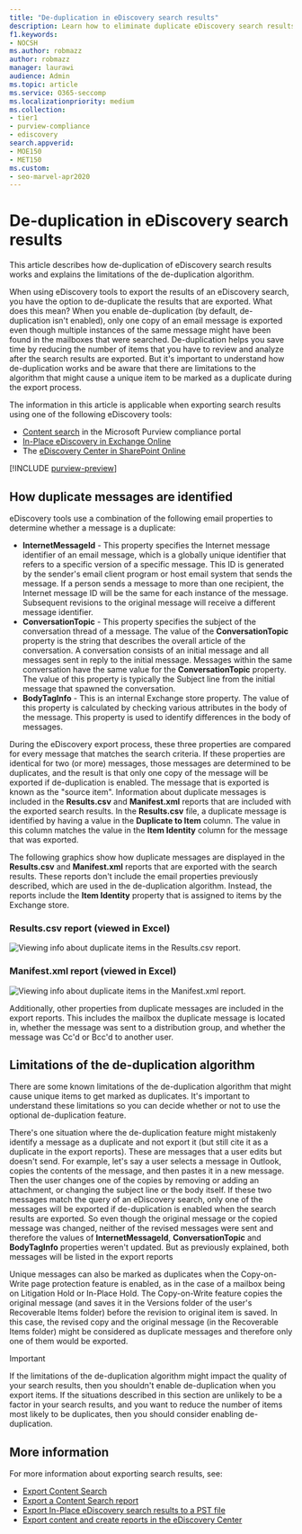 ```yaml
---
title: "De-duplication in eDiscovery search results"
description: Learn how to eliminate duplicate eDiscovery search results so that only one copy of an email message is exported.
f1.keywords:
- NOCSH
ms.author: robmazz
author: robmazz
manager: laurawi
audience: Admin
ms.topic: article
ms.service: O365-seccomp
ms.localizationpriority: medium
ms.collection:
- tier1
- purview-compliance
- ediscovery
search.appverid: 
- MOE150
- MET150
ms.custom:
- seo-marvel-apr2020
---
```


# De-duplication in eDiscovery search results

This article describes how de-duplication of eDiscovery search results works and explains the limitations of the de-duplication algorithm.
  
When using eDiscovery tools to export the results of an eDiscovery search, you have the option to de-duplicate the results that are exported. What does this mean? When you enable de-duplication (by default, de-duplication isn't enabled), only one copy of an email message is exported even though multiple instances of the same message might have been found in the mailboxes that were searched. De-duplication helps you save time by reducing the number of items that you have to review and analyze after the search results are exported. But it's important to understand how de-duplication works and be aware that there are limitations to the algorithm that might cause a unique item to be marked as a duplicate during the export process.

The information in this article is applicable when exporting search results using one of the following eDiscovery tools:

- [Content search](/microsoft-365/compliance/search-for-content) in the Microsoft Purview compliance portal
- [In-Place eDiscovery in Exchange Online](/exchange/security-and-compliance/in-place-ediscovery/in-place-ediscovery)
- The [eDiscovery Center in SharePoint Online](/sharepoint/dev/general-development/ediscovery-in-sharepoint)
  
[!INCLUDE [purview-preview](../includes/purview-preview.md)]

## How duplicate messages are identified

eDiscovery tools use a combination of the following email properties to determine whether a message is a duplicate:
  
- **InternetMessageId** - This property specifies the Internet message identifier of an email message, which is a globally unique identifier that refers to a specific version of a specific message. This ID is generated by the sender's email client program or host email system that sends the message. If a person sends a message to more than one recipient, the Internet message ID will be the same for each instance of the message. Subsequent revisions to the original message will receive a different message identifier.
- **ConversationTopic** - This property specifies the subject of the conversation thread of a message. The value of the **ConversationTopic** property is the string that describes the overall article of the conversation. A conversation consists of an initial message and all messages sent in reply to the initial message. Messages within the same conversation have the same value for the **ConversationTopic** property. The value of this property is typically the Subject line from the initial message that spawned the conversation.
- **BodyTagInfo** - This is an internal Exchange store property. The value of this property is calculated by checking various attributes in the body of the message. This property is used to identify differences in the body of messages.

During the eDiscovery export process, these three properties are compared for every message that matches the search criteria. If these properties are identical for two (or more) messages, those messages are determined to be duplicates, and the result is that only one copy of the message will be exported if de-duplication is enabled. The message that is exported is known as the "source item". Information about duplicate messages is included in the **Results.csv** and **Manifest.xml** reports that are included with the exported search results. In the **Results.csv** file, a duplicate message is identified by having a value in the **Duplicate to Item** column. The value in this column matches the value in the **Item Identity** column for the message that was exported.
  
The following graphics show how duplicate messages are displayed in the **Results.csv** and **Manifest.xml** reports that are exported with the search results. These reports don't include the email properties previously described, which are used in the de-duplication algorithm. Instead, the reports include the **Item Identity** property that is assigned to items by the Exchange store. 
  
### Results.csv report (viewed in Excel)
  
![Viewing info about duplicate items in the Results.csv report.](../media/e3d64004-3b91-4cba-b6f3-934b46cbdcdb.png)
  
### Manifest.xml report (viewed in Excel)
  
![Viewing info about duplicate items in the Manifest.xml report.](../media/69aa4786-9883-46ff-bcae-b35e0daf4a6d.png)
  
Additionally, other properties from duplicate messages are included in the export reports. This includes the mailbox the duplicate message is located in, whether the message was sent to a distribution group, and whether the message was Cc'd or Bcc'd to another user.
  
## Limitations of the de-duplication algorithm

There are some known limitations of the de-duplication algorithm that might cause unique items to get marked as duplicates. It's important to understand these limitations so you can decide whether or not to use the optional de-duplication feature.
  
There's one situation where the de-duplication feature might mistakenly identify a message as a duplicate and not export it (but still cite it as a duplicate in the export reports). These are messages that a user edits but doesn't send. For example, let's say a user selects a message in Outlook, copies the contents of the message, and then pastes it in a new message. Then the user changes one of the copies by removing or adding an attachment, or changing the subject line or the body itself. If these two messages match the query of an eDiscovery search, only one of the messages will be exported if de-duplication is enabled when the search results are exported. So even though the original message or the copied message was changed, neither of the revised messages were sent and therefore the values of **InternetMessageId**, **ConversationTopic** and **BodyTagInfo** properties weren't updated. But as previously explained, both messages will be listed in the export reports 
  
Unique messages can also be marked as duplicates when the Copy-on-Write page protection feature is enabled, as in the case of a mailbox being on Litigation Hold or In-Place Hold. The Copy-on-Write feature copies the original message (and saves it in the Versions folder of the user's Recoverable Items folder) before the revision to original item is saved. In this case, the revised copy and the original message (in the Recoverable Items folder) might be considered as duplicate messages and therefore only one of them would be exported.
  
> [!IMPORTANT]
> If the limitations of the de-duplication algorithm might impact the quality of your search results, then you shouldn't enable de-duplication when you export items. If the situations described in this section are unlikely to be a factor in your search results, and you want to reduce the number of items most likely to be duplicates, then you should consider enabling de-duplication. 
  
## More information

For more information about exporting search results, see:

- [Export Content Search](export-search-results.md)
- [Export a Content Search report](ediscovery-export-a-content-search-report.md)
- [Export In-Place eDiscovery search results to a PST file](/exchange/security-and-compliance/in-place-ediscovery/export-search-results)
- [Export content and create reports in the eDiscovery Center](/SharePoint/governance/export-content-and-create-reports-in-the-ediscovery-center)
